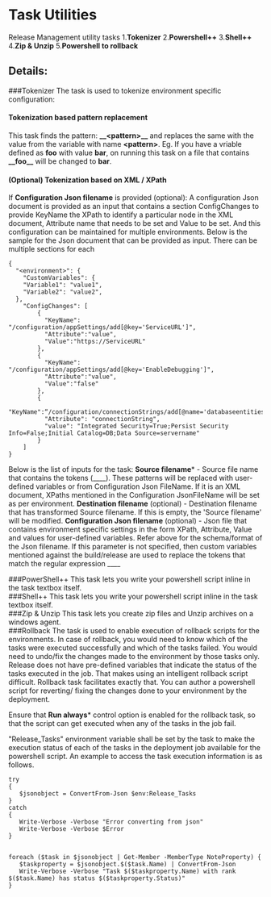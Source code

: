 # Task Utilities
Release Management utility tasks 
1.**Tokenizer** 
2.**Powershell++** 
3.**Shell++** 
4.**Zip & Unzip** 
5.**Powershell to rollback** 

## Details: 
###Tokenizer
The task is used to tokenize environment specific configuration: 
#### Tokenization based pattern replacement
This task finds the pattern:  **\_\_\<pattern\>\_\_** and replaces the same with the value from the variable with name **\<pattern\>**. Eg. If you have a vriable defined as **foo** with value **bar**, on running this task on a file that contains **\_\_foo\_\_** will be changed to **bar**. 
#### (Optional) Tokenization based on XML / XPath
If **Configuration Json filename** is provided (optional):
A configuration Json document is provided as an input that contains a section ConfigChanges to provide KeyName the XPath to identify a particular node in the XML document, Attribute name that needs to be set and Value to be set. And this configuration can be maintained for multiple environments.
Below is the sample for the Json document that can be provided as input. There can be multiple sections for each <environment>
```
{
  "<environment>": {
    "CustomVariables": {
    "Variable1": "value1",
    "Variable2": "value2",
  },
    "ConfigChanges": [
        {
          "KeyName": "/configuration/appSettings/add[@key='ServiceURL']",
          "Attribute":"value",
          "Value":"https://ServiceURL"
        },
        {
          "KeyName": "/configuration/appSettings/add[@key='EnableDebugging']",
          "Attribute":"value",
          "Value":"false"
        },
        {
          "KeyName":“/configuration/connectionStrings/add[@name='databaseentities']”,
          "Attribute": "connectionString",
          "value": "Integrated Security=True;Persist Security Info=False;Initial Catalog=DB;Data Source=servername"
        }
    ]
}
```
Below is the list of inputs for the task: 
**Source filename*** - Source file name that contains the tokens (\_\_<variable-name>\_\_). These patterns will be replaced with user-defined variables or from Configuration Json FileName. If it is an XML document, XPaths mentioned in the Configuration JsonFileName will be set as per environment. 
**Destination filename** (optional) - Destination filename that has transformed Source filename. If this is empty, the 'Source filename' will be modified. 
**Configuration Json filename** (optional) - Json file that contains environment specific settings in the form XPath, Attribute, Value and values for user-defined variables. 
Refer above for the schema/format of the Json filename. If this parameter is not specified, then custom variables mentioned against the build/release are used to replace the tokens that match the regular expression \_\_<variable-name>\_\_


###PowerShell++
This task lets you write your powershell script inline in the task textbox itself.  
###Shell++
This task lets you write your powershell script inline in the task textbox itself.  
###Zip & Unzip
This task lets you create zip files and Unzip archives on a windows agent.  
###Rollback
The task is used to enable execution of rollback scripts for the environments. In case of rollback, you would need to know which of the tasks were executed successfully and which of the tasks failed. You would need to undo/fix the changes made to the environment by those tasks only.
Release does not have pre-defined variables that indicate the status of the tasks executed in the job. That makes using an intelligent rollback script difficult. Rollback task facilitates exactly that. You can author a powershell script for reverting/ fixing the changes done to your environment by the deployment. 

Ensure that **Run always*** control option is enabled for the rollback task, so that the script can get executed when any of the tasks in the job fail.

 "Release_Tasks" environment variable shall be set by the task to make the execution status of each of the tasks in the deployment job available for the powershell script.
  An example to access the task execution information is as follows.
 ```
 try
{
    $jsonobject = ConvertFrom-Json $env:Release_Tasks
}
catch
{
    Write-Verbose -Verbose "Error converting from json"
    Write-Verbose -Verbose $Error
}


foreach ($task in $jsonobject | Get-Member -MemberType NoteProperty) {    
    $taskproperty = $jsonobject.$($task.Name) | ConvertFrom-Json
    Write-Verbose -Verbose "Task $($taskproperty.Name) with rank $($task.Name) has status $($taskproperty.Status)"
}

 ```

